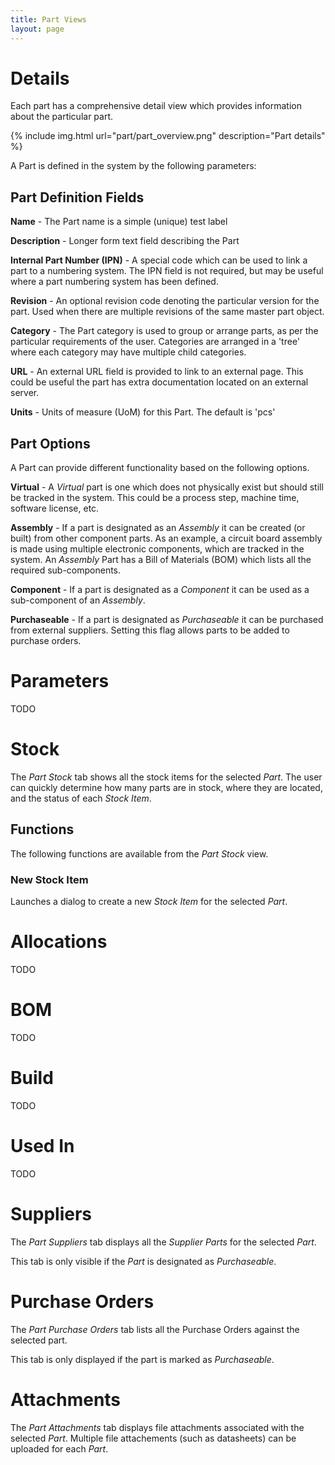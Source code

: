 ```yaml
---
title: Part Views
layout: page
---
```


# Details

Each part has a comprehensive detail view which provides information about the particular part.

{% include img.html url="part/part_overview.png" description="Part details" %}

A Part is defined in the system by the following parameters:

## Part Definition Fields

**Name** - The Part name is a simple (unique) test label

**Description** - Longer form text field describing the Part

**Internal Part Number (IPN)** - A special code which can be used to link a part to a numbering system. The IPN field is not required, but may be useful where a part numbering system has been defined.

**Revision** - An optional revision code denoting the particular version for the part. Used when there are multiple revisions of the same master part object.

**Category** - The Part category is used to group or arrange parts, as per the particular requirements of the user. Categories are arranged in a 'tree' where each category may have multiple child categories.

**URL** - An external URL field is provided to link to an external page. This could be useful the part has extra documentation located on an external server.

**Units** - Units of measure (UoM) for this Part. The default is 'pcs'

## Part Options

A Part can provide different functionality based on the following options.

**Virtual** - A *Virtual* part is one which does not physically exist but should still be tracked in the system. This could be a process step,  machine time, software license, etc.

**Assembly** - If a part is designated as an *Assembly* it can be created (or built) from other component parts. As an example, a circuit board assembly is made using multiple electronic components, which are tracked in the system. An *Assembly* Part has a Bill of Materials (BOM) which lists all the required sub-components.

**Component** - If a part is designated as a *Component* it can be used as a sub-component of an *Assembly*.

**Purchaseable** - If a part is designated as *Purchaseable* it can be purchased from external suppliers. Setting this flag allows parts to be added to purchase orders.

# Parameters

TODO

# Stock

The *Part Stock* tab shows all the stock items for the selected *Part*. The user can quickly determine how many parts are in stock, where they are located, and the status of each *Stock Item*.

## Functions

The following functions are available from the *Part Stock* view.

### New Stock Item

Launches a dialog to create a new *Stock Item* for the selected *Part*.

# Allocations

TODO

# BOM

TODO

# Build

TODO

# Used In

TODO

# Suppliers

The *Part Suppliers* tab displays all the *Supplier Parts* for the selected *Part*. 

This tab is only visible if the *Part* is designated as *Purchaseable*.

# Purchase Orders

The *Part Purchase Orders* tab lists all the Purchase Orders against the selected part.

This tab is only displayed if the part is marked as *Purchaseable*.

# Attachments

The *Part Attachments* tab displays file attachments associated with the selected *Part*. Multiple file attachements (such as datasheets) can be uploaded for each *Part*.